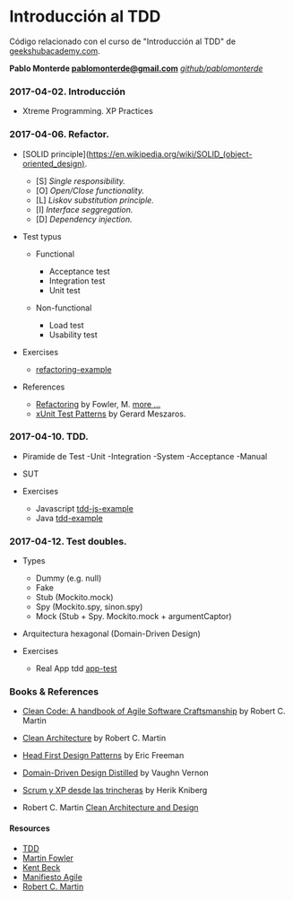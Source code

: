 # Introducción al TDD #

Código relacionado con el curso de "Introducción al TDD" de [geekshubacademy.com](http://geekshubacademy.com).

**Pablo Monterde <pablomonterde@gmail.com>** _[github/pablomonterde](https://github.com/pablomonterde)_


### 2017-04-02. Introducción ###

* Xtreme Programming. XP Practices

### 2017-04-06. Refactor. ###

* [SOLID principle](https://en.wikipedia.org/wiki/SOLID_(object-oriented_design).
  - [S] _Single responsibility._
  - [O] _Open/Close functionality._
  - [L] _Liskov substitution principle._
  - [I] _Interface seggregation._
  - [D] _Dependency injection._

* Test typus
  - Functional
    - Acceptance test
    - Integration test
    - Unit test

  - Non-functional
    - Load test
    - Usability test

* Exercises 
  - [refactoring-example](https://github.com/pablomonterde/refactoring-example.git) 

* References 

  - [Refactoring](https://martinfowler.com/books/refactoring.html) by Fowler, M. [more ...](https://www.csie.ntu.edu.tw/~r95004/Refactoring_improving_the_design_of_existing_code.pdf)
  - [xUnit Test Patterns](http://xunitpatterns.com) by Gerard Meszaros.


### 2017-04-10. TDD. ###

* Piramide de Test
  -Unit
  -Integration
  -System
  -Acceptance
  -Manual

* SUT

* Exercises 
  - Javascript [tdd-js-example](https://github.com/pablomonterde/tdd-js-example.git)
  - Java [tdd-example](https://github.com/pablomonterde/app-test.git)


### 2017-04-12. Test doubles. ###

* Types
  - Dummy (e.g. null)
  - Fake
  - Stub (Mockito.mock)
  - Spy  (Mockito.spy, sinon.spy)
  - Mock (Stub + Spy. Mockito.mock + argumentCaptor)

* Arquitectura hexagonal (Domain-Driven Design)

* Exercises
  - Real App tdd [app-test](https://github.com/pablomonterde/app-test.git)

### Books & References

* [Clean Code: A handbook of Agile Software Craftsmanship](https://www.amazon.es/dp/0132350882/ref=pd_cp_14_1?_encoding=UTF8&psc=1&refRID=VGH0E516X8P0EMR9B5H9) by Robert C. Martin

* [Clean Architecture](https://www.amazon.es/dp/0134434420/ref=pd_sim_14_8?_encoding=UTF8&psc=1&refRID=VGH0E516X8P0EMR9B5H9)  by Robert C. Martin

* [Head First Design Patterns](https://www.amazon.es/dp/0596007124/ref=pd_sim_14_6?_encoding=UTF8&psc=1&refRID=VGH0E516X8P0EMR9B5H9) by Eric Freeman

* [Domain-Driven Design Distilled](https://www.amazon.es/dp/0134434420/ref=pd_sim_14_8?_encoding=UTF8&psc=1&refRID=VGH0E516X8P0EMR9B5H9) by Vaughn Vernon

* [Scrum y XP desde las trincheras](http://infoq.com/minibooks/scrum-xp-from-the-trenches) by Herik Kniberg

* Robert C. Martin [Clean Architecture and Design](https://www.youtube.com/watch?v=Nsjsiz2A9mg)

#### Resources

* [TDD](https://geekshubsacademy.com/lms/tdd)
* [Martin Fowler](https://martinfowler.com)
* [Kent Beck](https://es.wikipedia.org/wiki/Kent_Beck)
* [Manifiesto Agile](http://agilemanifesto.org/)
* [Robert C. Martin](https://en.wikipedia.org/wiki/Robert_Cecil_Martin)

